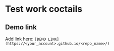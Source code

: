 # Test work coctails

## Demo link

Add link here: `[DEMO LINK](https://<your_account>.github.io/<repo_name>/)`
